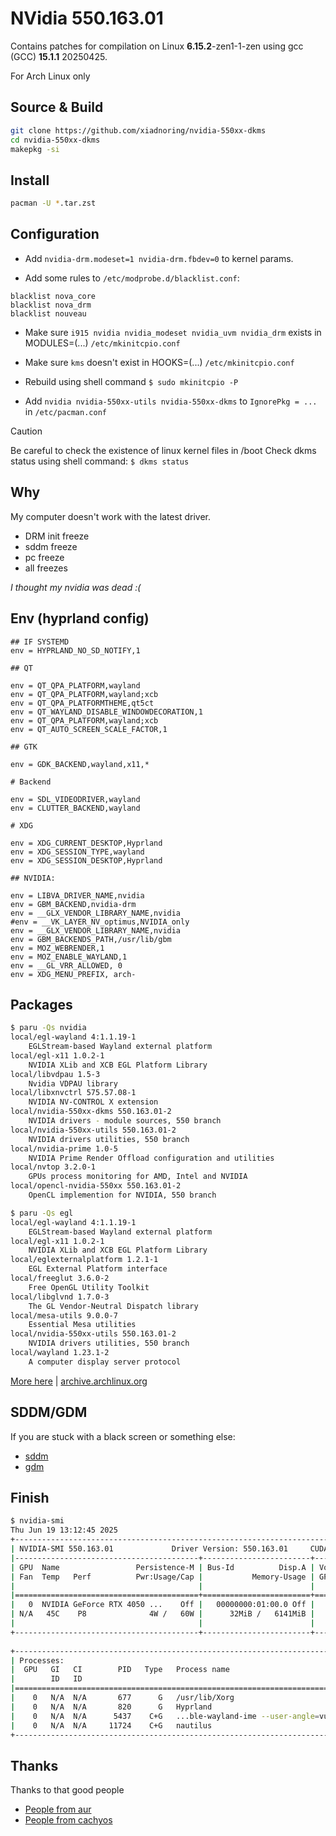 # NVidia 550.163.01

Contains patches for compilation on Linux **6.15.2**-zen1-1-zen using gcc (GCC) **15.1.1** 20250425.

For Arch Linux only

## Source & Build
```bash
git clone https://github.com/xiadnoring/nvidia-550xx-dkms
cd nvidia-550xx-dkms
makepkg -si
```

## Install
```bash
pacman -U *.tar.zst
```

## Configuration

- Add ```nvidia-drm.modeset=1 nvidia-drm.fbdev=0``` to kernel params.

- Add some rules to ```/etc/modprobe.d/blacklist.conf```: 
```
blacklist nova_core
blacklist nova_drm
blacklist nouveau
```

- Make sure ```i915 nvidia nvidia_modeset nvidia_uvm nvidia_drm``` exists in MODULES=(...) ```/etc/mkinitcpio.conf```

- Make sure ```kms``` doesn't exist in HOOKS=(...) ```/etc/mkinitcpio.conf```

- Rebuild using shell command ```$ sudo mkinitcpio -P```

- Add ```nvidia nvidia-550xx-utils nvidia-550xx-dkms``` to ```IgnorePkg = ...``` in ```/etc/pacman.conf```

> [!CAUTION]
> Be careful to check the existence of linux kernel files in /boot
> Check dkms status using shell command: ```$ dkms status```

## Why
My computer doesn't work with the latest driver.
- DRM init freeze
- sddm freeze
- pc freeze
- all freezes

*I thought my nvidia was dead :(*

## Env (hyprland config)
```
## IF SYSTEMD
env = HYPRLAND_NO_SD_NOTIFY,1

## QT

env = QT_QPA_PLATFORM,wayland
env = QT_QPA_PLATFORM,wayland;xcb
env = QT_QPA_PLATFORMTHEME,qt5ct
env = QT_WAYLAND_DISABLE_WINDOWDECORATION,1
env = QT_QPA_PLATFORM,wayland;xcb
env = QT_AUTO_SCREEN_SCALE_FACTOR,1

## GTK

env = GDK_BACKEND,wayland,x11,*

# Backend

env = SDL_VIDEODRIVER,wayland
env = CLUTTER_BACKEND,wayland

# XDG

env = XDG_CURRENT_DESKTOP,Hyprland
env = XDG_SESSION_TYPE,wayland
env = XDG_SESSION_DESKTOP,Hyprland

## NVIDIA:

env = LIBVA_DRIVER_NAME,nvidia
env = GBM_BACKEND,nvidia-drm
env = __GLX_VENDOR_LIBRARY_NAME,nvidia
#env = __VK_LAYER_NV_optimus,NVIDIA_only 
env = __GLX_VENDOR_LIBRARY_NAME,nvidia
env = GBM_BACKENDS_PATH,/usr/lib/gbm
env = MOZ_WEBRENDER,1
env = MOZ_ENABLE_WAYLAND,1
env = __GL_VRR_ALLOWED, 0
env = XDG_MENU_PREFIX, arch-
```

## Packages
```bash
$ paru -Qs nvidia
local/egl-wayland 4:1.1.19-1
    EGLStream-based Wayland external platform
local/egl-x11 1.0.2-1
    NVIDIA XLib and XCB EGL Platform Library
local/libvdpau 1.5-3
    Nvidia VDPAU library
local/libxnvctrl 575.57.08-1
    NVIDIA NV-CONTROL X extension
local/nvidia-550xx-dkms 550.163.01-2
    NVIDIA drivers - module sources, 550 branch
local/nvidia-550xx-utils 550.163.01-2
    NVIDIA drivers utilities, 550 branch
local/nvidia-prime 1.0-5
    NVIDIA Prime Render Offload configuration and utilities
local/nvtop 3.2.0-1
    GPUs process monitoring for AMD, Intel and NVIDIA
local/opencl-nvidia-550xx 550.163.01-2
    OpenCL implemention for NVIDIA, 550 branch
```

```bash
$ paru -Qs egl
local/egl-wayland 4:1.1.19-1
    EGLStream-based Wayland external platform
local/egl-x11 1.0.2-1
    NVIDIA XLib and XCB EGL Platform Library
local/eglexternalplatform 1.2.1-1
    EGL External Platform interface
local/freeglut 3.6.0-2
    Free OpenGL Utility Toolkit
local/libglvnd 1.7.0-3
    The GL Vendor-Neutral Dispatch library
local/mesa-utils 9.0.0-7
    Essential Mesa utilities
local/nvidia-550xx-utils 550.163.01-2
    NVIDIA drivers utilities, 550 branch
local/wayland 1.23.1-2
    A computer display server protocol
```

[More here](https://github.com/xiadnoring/nvidia-550xx-dkms/blob/main/packages.list) | 
[archive.archlinux.org](https://archive.archlinux.org)

## SDDM/GDM

If you are stuck with a black screen or something else:

- [sddm](https://wiki.archlinux.org/title/NVIDIA_Optimus#SDDM)
- [gdm](https://wiki.archlinux.org/title/NVIDIA_Optimus#GDM)

## Finish
```bash
$ nvidia-smi
Thu Jun 19 13:12:45 2025       
+-----------------------------------------------------------------------------------------+
| NVIDIA-SMI 550.163.01             Driver Version: 550.163.01     CUDA Version: 12.4     |
|-----------------------------------------+------------------------+----------------------+
| GPU  Name                 Persistence-M | Bus-Id          Disp.A | Volatile Uncorr. ECC |
| Fan  Temp   Perf          Pwr:Usage/Cap |           Memory-Usage | GPU-Util  Compute M. |
|                                         |                        |               MIG M. |
|=========================================+========================+======================|
|   0  NVIDIA GeForce RTX 4050 ...    Off |   00000000:01:00.0 Off |                  N/A |
| N/A   45C    P8              4W /   60W |      32MiB /   6141MiB |      0%      Default |
|                                         |                        |                  N/A |
+-----------------------------------------+------------------------+----------------------+
                                                                                         
+-----------------------------------------------------------------------------------------+
| Processes:                                                                              |
|  GPU   GI   CI        PID   Type   Process name                              GPU Memory |
|        ID   ID                                                               Usage      |
|=========================================================================================|
|    0   N/A  N/A       677      G   /usr/lib/Xorg                                   4MiB |
|    0   N/A  N/A       820      G   Hyprland                                        1MiB |
|    0   N/A  N/A      5437    C+G   ...ble-wayland-ime --user-angle=vulkan          5MiB |
|    0   N/A  N/A     11724    C+G   nautilus                                        6MiB |
+-----------------------------------------------------------------------------------------+
```

## Thanks
Thanks to that good people
- [People from aur](https://aur.archlinux.org/packages/nvidia-550xx-utils)
- [People from cachyos](https://github.com/CachyOS/CachyOS-PKGBUILDS/tree/feat/nvidia-575/nvidia/nvidia-utils)